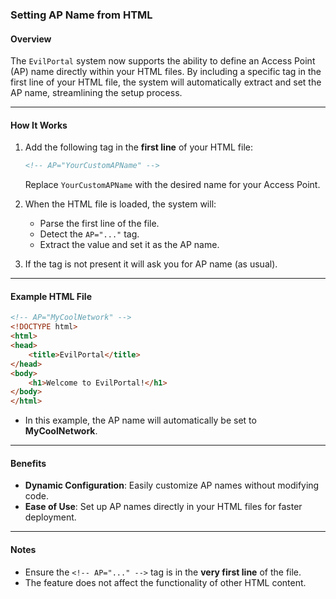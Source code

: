 ### **Setting AP Name from HTML**  

#### **Overview**  
The `EvilPortal` system now supports the ability to define an Access Point (AP) name directly within your HTML files. By including a specific tag in the first line of your HTML file, the system will automatically extract and set the AP name, streamlining the setup process.

---

#### **How It Works**  
1. Add the following tag in the **first line** of your HTML file:  
   ```html
   <!-- AP="YourCustomAPName" -->
   ```
   Replace `YourCustomAPName` with the desired name for your Access Point.  

2. When the HTML file is loaded, the system will:  
   - Parse the first line of the file.  
   - Detect the `AP="..."` tag.  
   - Extract the value and set it as the AP name.  

3. If the tag is not present it will ask you for AP name (as usual).

---

#### **Example HTML File**  
```html
<!-- AP="MyCoolNetwork" -->
<!DOCTYPE html>
<html>
<head>
    <title>EvilPortal</title>
</head>
<body>
    <h1>Welcome to EvilPortal!</h1>
</body>
</html>
```

- In this example, the AP name will automatically be set to **MyCoolNetwork**.

---

#### **Benefits**  
- **Dynamic Configuration**: Easily customize AP names without modifying code.  
- **Ease of Use**: Set up AP names directly in your HTML files for faster deployment.  

---

#### **Notes**  
- Ensure the `<!-- AP="..." -->` tag is in the **very first line** of the file.  
- The feature does not affect the functionality of other HTML content.